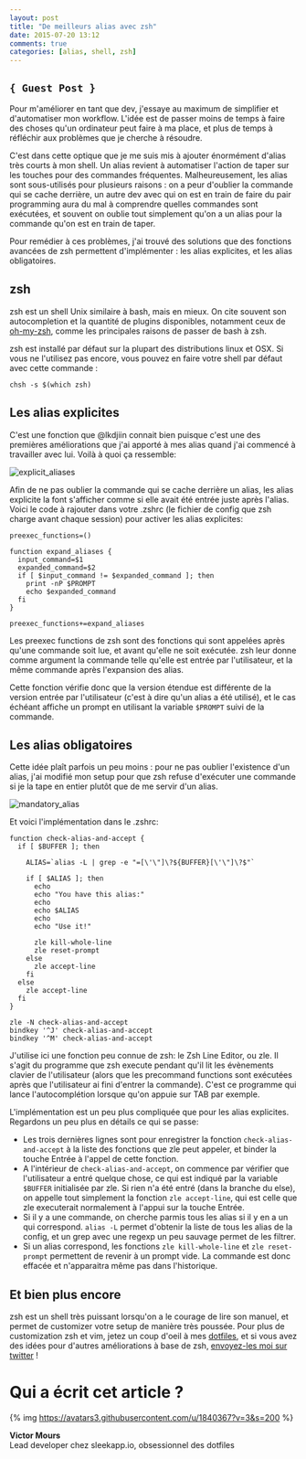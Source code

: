 ```yaml
---
layout: post
title: "De meilleurs alias avec zsh"
date: 2015-07-20 13:12
comments: true
categories: [alias, shell, zsh]
---
```


## `{ Guest Post }`

Pour m'améliorer en tant que dev, j'essaye au maximum de simplifier et d'automatiser mon workflow. L'idée est de passer moins de temps à faire des choses qu'un ordinateur peut faire à ma place, et plus de temps à réfléchir aux problèmes que je cherche à résoudre.

C'est dans cette optique que je me suis mis à ajouter énormément d'alias très courts à mon shell. Un alias revient à automatiser l'action de taper sur les touches pour des commandes fréquentes. Malheureusement, les alias sont sous-utilisés pour plusieurs raisons : on a peur d'oublier la commande qui se cache derrière, un autre dev avec qui on est en train de faire du pair programming aura du mal à comprendre quelles commandes sont exécutées, et souvent on oublie tout simplement qu'on a un alias pour la commande qu'on est en train de taper.

Pour remédier à ces problèmes, j'ai trouvé des solutions que des fonctions avancées de zsh permettent d'implémenter : les alias explicites, et les alias obligatoires.

<!-- more -->

## zsh

zsh est un shell Unix similaire à bash, mais en mieux. On cite souvent son autocompletion et la quantité de plugins disponibles, notamment ceux de [oh-my-zsh](https://github.com/robbyrussell/oh-my-zsh), comme les principales raisons de passer de bash à zsh.

zsh est installé par défaut sur la plupart des distributions linux et OSX. Si vous ne l'utilisez pas encore, vous pouvez en faire votre shell par défaut avec cette commande :

```
chsh -s $(which zsh)
```

## Les alias explicites


C'est une fonction que @lkdjiin connait bien puisque c'est une des premières améliorations que j'ai apporté à mes alias quand j'ai commencé à travailler avec lui.
Voilà à quoi ça ressemble:

![explicit_aliases](https://cloud.githubusercontent.com/assets/1840367/8545448/16b25cfc-24af-11e5-85ab-69f77424b532.gif)

Afin de ne pas oublier la commande qui se cache derrière un alias, les alias explicite la font s'afficher comme si elle avait été entrée juste après l'alias.
Voici le code à rajouter dans votre .zshrc (le fichier de config que zsh charge avant chaque session) pour activer les alias explicites:

```
preexec_functions=()

function expand_aliases {
  input_command=$1
  expanded_command=$2
  if [ $input_command != $expanded_command ]; then
    print -nP $PROMPT
    echo $expanded_command
  fi
}

preexec_functions+=expand_aliases
```

Les preexec functions de zsh sont des fonctions qui sont appelées après qu'une commande soit lue, et avant qu'elle ne soit exécutée. zsh leur donne comme argument la commande telle qu'elle est entrée par l'utilisateur, et la même commande après l'expansion des alias.

Cette fonction vérifie donc que la version étendue est différente de la version entrée par l'utilisateur (c'est à dire qu'un alias a été utilisé), et le cas échéant affiche un prompt en utilisant la variable `$PROMPT` suivi de la commande.

## Les alias obligatoires

Cette idée plaît parfois un peu moins : pour ne pas oublier l'existence d'un alias, j'ai modifié mon setup pour que zsh refuse d'exécuter une commande si je la tape en entier plutôt que de me servir d'un alias.

![mandatory_alias](https://cloud.githubusercontent.com/assets/1840367/7302861/9e437a96-e9ec-11e4-9978-9f33f21bd7d9.gif)

Et voici l'implémentation dans le .zshrc:

```
function check-alias-and-accept {
  if [ $BUFFER ]; then

    ALIAS=`alias -L | grep -e "=[\'\"]\?${BUFFER}[\'\"]\?$"`

    if [ $ALIAS ]; then
      echo
      echo "You have this alias:"
      echo
      echo $ALIAS
      echo
      echo "Use it!"

      zle kill-whole-line
      zle reset-prompt
    else
      zle accept-line
    fi
  else
    zle accept-line
  fi
}

zle -N check-alias-and-accept
bindkey '^J' check-alias-and-accept
bindkey '^M' check-alias-and-accept
```

J'utilise ici une fonction peu connue de zsh: le Zsh Line Editor, ou zle. Il s'agit du programme que zsh execute pendant qu'il lit les évènements clavier de l'utilisateur (alors que les precommand functions sont exécutées après que l'utilisateur ai fini d'entrer la commande). C'est ce programme qui lance l'autocomplétion lorsque qu'on appuie sur TAB par exemple.

L'implémentation est un peu plus compliquée que pour les alias explicites. Regardons un peu plus en détails ce qui se passe:

- Les trois dernières lignes sont pour enregistrer la fonction `check-alias-and-accept` à la liste des fonctions que zle peut appeler, et binder la touche Entrée à l'appel de cette fonction.
- A l'intérieur de `check-alias-and-accept`, on commence par vérifier que l'utilisateur a entré quelque chose, ce qui est indiqué par la variable `$BUFFER` initialisée par zle. Si rien n'a été entré (dans la branche du else), on appelle tout simplement la fonction `zle accept-line`, qui est celle que zle executerait normalement à l'appui sur la touche Entrée.
- Si il y a une commande, on cherche parmis tous les alias si il y en a un qui correspond. `alias -L` permet d'obtenir la liste de tous les alias de la config, et un grep avec une regexp un peu sauvage permet de les filtrer.
- Si un alias correspond, les fonctions `zle kill-whole-line` et `zle reset-prompt` permettent de revenir à un prompt vide. La commande est donc effacée et n'apparaitra même pas dans l'historique.


## Et bien plus encore

zsh est un shell très puissant lorsqu'on a le courage de lire son manuel, et permet de customizer votre setup de manière très poussée. Pour plus de customization zsh et vim, jetez un coup d'oeil à mes [dotfiles](https://github.com/victormours/dotfiles), et si vous avez des idées pour d'autres améliorations à base de zsh, [envoyez-les moi sur twitter](twitter.com/victormours) !

# Qui a écrit cet article ?

{% img https://avatars3.githubusercontent.com/u/1840367?v=3&s=200 %}

**Victor Mours**  
Lead developer chez sleekapp.io, obsessionnel des dotfiles
